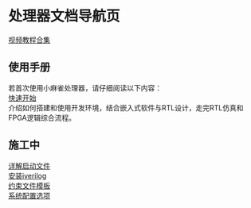 # 处理器文档导航页
[视频教程合集](https://space.bilibili.com/606276/channel/collectiondetail?sid=1137663&ctype=0)  


## 使用手册
若首次使用小麻雀处理器，请仔细阅读以下内容：  
[快速开始](/doc/使用手册/快速开始.md)  
介绍如何搭建和使用开发环境，结合嵌入式软件与RTL设计，走完RTL仿真和FPGA逻辑综合流程。  

 


## 施工中
[详解启动文件](/doc/小教程/详解启动文件.md)  
[安装iverilog](/doc/使用手册/安装iverilog仿真环境.md)  
[约束文件模板](/doc/使用手册/约束文件模板.md)  
[系统配置选项](/doc/使用手册/系统配置选项.md)  
 
